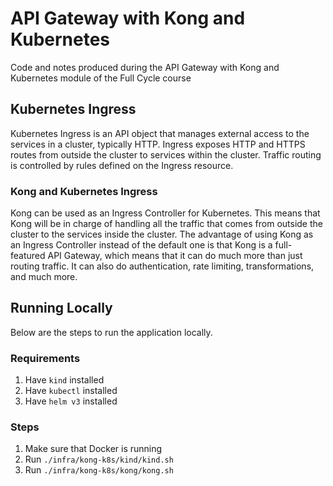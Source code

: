 # API Gateway with Kong and Kubernetes

Code and notes produced during the API Gateway with Kong and Kubernetes module of the Full Cycle course

## Kubernetes Ingress

Kubernetes Ingress is an API object that manages external access to the services in a cluster, typically HTTP. Ingress exposes HTTP and HTTPS routes from outside the cluster to services within the cluster. Traffic routing is controlled by rules defined on the Ingress resource.

### Kong and Kubernetes Ingress

Kong can be used as an Ingress Controller for Kubernetes. This means that Kong will be in charge of handling all the traffic that comes from outside the cluster to the services inside the cluster. The advantage of using Kong as an Ingress Controller instead of the default one is that Kong is a full-featured API Gateway, which means that it can do much more than just routing traffic. It can also do authentication, rate limiting, transformations, and much more.

## Running Locally

Below are the steps to run the application locally.

### Requirements

1. Have `kind` installed
2. Have `kubectl` installed
3. Have `helm v3` installed

### Steps

1. Make sure that Docker is running
1. Run `./infra/kong-k8s/kind/kind.sh`
1. Run `./infra/kong-k8s/kong/kong.sh`